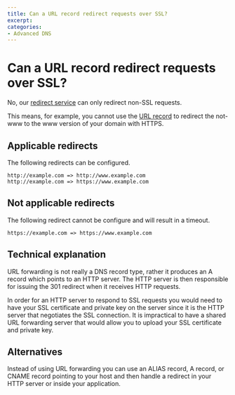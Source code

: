 ```yaml
---
title: Can a URL record redirect requests over SSL?
excerpt: 
categories:
- Advanced DNS
---
```


# Can a URL record redirect requests over SSL?

No, our [redirect service](/articles/redirect) can only redirect non-SSL requests.

This means, for example, you cannot use the [URL record](/articles/url-record) to redirect the not-www to the www version of your domain with HTTPS.

## Applicable redirects

The following redirects can be configured.

~~~text
http://example.com => http://www.example.com
http://example.com => https://www.example.com
~~~

## Not applicable redirects

The following redirect cannot be configure and will result in a timeout.

~~~text
https://example.com => https://www.example.com
~~~

## Technical explanation

URL forwarding is not really a DNS record type, rather it produces an A record which points to an HTTP server. The HTTP server is then responsible for issuing the 301 redirect when it receives HTTP requests.

In order for an HTTP server to respond to SSL requests you would need to have your SSL certificate and private key on the server since it is the HTTP server that negotiates the SSL connection. It is impractical to have a shared URL forwarding server that would allow you to upload your SSL certificate and private key.

## Alternatives

Instead of using URL forwarding you can use an ALIAS record, A record, or CNAME record pointing to your host and then handle a redirect in your HTTP server or inside your application.

